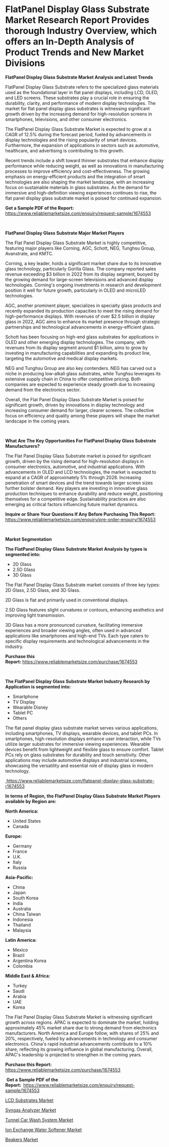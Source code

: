 <p><h1>FlatPanel Display Glass Substrate Market Research Report Provides thorough Industry Overview, which offers an In-Depth Analysis of Product Trends and New Market Divisions</h1></p><p><strong>FlatPanel Display Glass Substrate Market Analysis and Latest Trends</strong></p>
<p><p>FlatPanel Display Glass Substrate refers to the specialized glass materials used as the foundational layer in flat panel displays, including LCD, OLED, and LED screens. These substrates play a crucial role in ensuring the durability, clarity, and performance of modern display technologies. The market for flat panel display glass substrates is witnessing significant growth driven by the increasing demand for high-resolution screens in smartphones, televisions, and other consumer electronics. </p><p>The FlatPanel Display Glass Substrate Market is expected to grow at a CAGR of 12.5% during the forecast period, fueled by advancements in display technologies and the rising popularity of smart devices. Furthermore, the expansion of applications in sectors such as automotive, healthcare, and advertising is contributing to this growth. </p><p>Recent trends include a shift toward thinner substrates that enhance display performance while reducing weight, as well as innovations in manufacturing processes to improve efficiency and cost-effectiveness. The growing emphasis on energy-efficient products and the integration of smart technologies are also shaping the market landscape, with an increasing focus on sustainable materials in glass substrates. As the demand for immersive and high-definition viewing experiences continues to rise, the flat panel display glass substrate market is poised for continued expansion.</p></p>
<p><strong>Get a Sample PDF of the Report:&nbsp;</strong> <a href="https://www.reliablemarketsize.com/enquiry/request-sample/1674553?utm_campaign=1173&utm_medium=2&utm_source=Github&utm_content=ia&utm_term=10102024&utm_id=flatpanel-display-glass-substrate">https://www.reliablemarketsize.com/enquiry/request-sample/1674553</a></p>
<p>&nbsp;</p>
<p><strong>FlatPanel Display Glass Substrate Major Market Players</strong></p>
<p><p>The Flat Panel Display Glass Substrate Market is highly competitive, featuring major players like Corning, AGC, Schott, NEG, Tunghsu Group, Avanstrate, and KMTC. </p><p>Corning, a key leader, holds a significant market share due to its innovative glass technology, particularly Gorilla Glass. The company reported sales revenue exceeding $3 billion in 2022 from its display segment, buoyed by the growing demand for large-screen televisions and advanced display technologies. Corning's ongoing investments in research and development position it well for future growth, particularly in OLED and microLED technologies.</p><p>AGC, another prominent player, specializes in specialty glass products and recently expanded its production capacities to meet the rising demand for high-performance displays. With revenues of over $2.5 billion in display glass in 2022, AGC aims to enhance its market presence through strategic partnerships and technological advancements in energy-efficient glass.</p><p>Schott has been focusing on high-end glass substrates for applications in OLED and other emerging display technologies. The company, with revenues from its display segment around $1 billion, aims to grow by investing in manufacturing capabilities and expanding its product line, targeting the automotive and medical display markets.</p><p>NEG and Tunghsu Group are also key contenders. NEG has carved out a niche in producing low-alkali glass substrates, while Tunghsu leverages its extensive supply chain in China to offer competitive pricing. Both companies are expected to experience steady growth due to increasing demand from the electronics sector.</p><p>Overall, the Flat Panel Display Glass Substrate Market is poised for significant growth, driven by innovations in display technology and increasing consumer demand for larger, clearer screens. The collective focus on efficiency and quality among these players will shape the market landscape in the coming years.</p></p>
<p>&nbsp;</p>
<p><strong>What Are The Key Opportunities For FlatPanel Display Glass Substrate Manufacturers?</strong></p>
<p><p>The Flat Panel Display Glass Substrate market is poised for significant growth, driven by the rising demand for high-resolution displays in consumer electronics, automotive, and industrial applications. With advancements in OLED and LCD technologies, the market is expected to expand at a CAGR of approximately 5% through 2028. Increasing penetration of smart devices and the trend towards larger screen sizes further bolster demand. Key players are investing in innovative glass production techniques to enhance durability and reduce weight, positioning themselves for a competitive edge. Sustainability practices are also emerging as critical factors influencing future market dynamics.</p></p>
<p><strong>Inquire or Share Your Questions If Any Before Purchasing This Report:</strong> <a href="https://www.reliablemarketsize.com/enquiry/pre-order-enquiry/1674553?utm_campaign=1173&utm_medium=2&utm_source=Github&utm_content=ia&utm_term=10102024&utm_id=flatpanel-display-glass-substrate">https://www.reliablemarketsize.com/enquiry/pre-order-enquiry/1674553</a></p>
<p>&nbsp;</p>
<p><strong>Market Segmentation</strong></p>
<p><strong>The FlatPanel Display Glass Substrate Market Analysis by types is segmented into:</strong></p>
<p><ul><li>2D Glass</li><li>2.5D Glass</li><li>3D Glass</li></ul></p>
<p><p>The Flat Panel Display Glass Substrate market consists of three key types: 2D Glass, 2.5D Glass, and 3D Glass. </p><p>2D Glass is flat and primarily used in conventional displays. </p><p>2.5D Glass features slight curvatures or contours, enhancing aesthetics and improving light transmission. </p><p>3D Glass has a more pronounced curvature, facilitating immersive experiences and broader viewing angles, often used in advanced applications like smartphones and high-end TVs. Each type caters to specific display requirements and technological advancements in the industry.</p></p>
<p><strong>Purchase this Report:&nbsp;</strong><a href="https://www.reliablemarketsize.com/purchase/1674553?utm_campaign=1173&utm_medium=2&utm_source=Github&utm_content=ia&utm_term=10102024&utm_id=flatpanel-display-glass-substrate">https://www.reliablemarketsize.com/purchase/1674553</a></p>
<p>&nbsp;</p>
<p><strong>The FlatPanel Display Glass Substrate Market Industry Research by Application is segmented into:</strong></p>
<p><ul><li>Smartphone</li><li>TV Display</li><li>Wearable Disney</li><li>Tablet PC</li><li>Others</li></ul></p>
<p><p>The flat panel display glass substrate market serves various applications, including smartphones, TV displays, wearable devices, and tablet PCs. In smartphones, high-resolution displays enhance user interaction, while TVs utilize larger substrates for immersive viewing experiences. Wearable devices benefit from lightweight and flexible glass to ensure comfort. Tablet PCs rely on glass substrates for durability and touch sensitivity. Other applications may include automotive displays and industrial screens, showcasing the versatility and essential role of display glass in modern technology.</p></p>
<p><a href="https://www.reliablemarketsize.com/flatpanel-display-glass-substrate-r1674553?utm_campaign=1173&utm_medium=2&utm_source=Github&utm_content=ia&utm_term=10102024&utm_id=flatpanel-display-glass-substrate">&nbsp;https://www.reliablemarketsize.com/flatpanel-display-glass-substrate-r1674553</a></p>
<p><strong>In terms of Region, the FlatPanel Display Glass Substrate Market Players available by Region are:</strong></p>
<p>
    <p> <strong> North America: </strong>
        <ul>
            <li>United States</li>
            <li>Canada</li>
        </ul>
        </p> 
    <p> <strong> Europe: </strong>
        <ul>
            <li>Germany</li>
            <li>France</li>
            <li>U.K.</li>
            <li>Italy</li>
            <li>Russia</li>
        </ul>
        </p> 
    <p> <strong> Asia-Pacific: </strong>
        <ul>
            <li>China</li>
            <li>Japan</li>
            <li>South Korea</li>
            <li>India</li>
            <li>Australia</li>
            <li>China Taiwan</li>
            <li>Indonesia</li>
            <li>Thailand</li>
            <li>Malaysia</li>
        </ul>
        </p> 
    <p> <strong> Latin America: </strong>
        <ul>
            <li>Mexico</li>
            <li>Brazil</li>
            <li>Argentina Korea</li>
            <li>Colombia</li>
        </ul>
        </p> 
    <p> <strong> Middle East & Africa: </strong>
        <ul>
            <li>Turkey</li>
            <li>Saudi</li>
            <li>Arabia</li>
            <li>UAE</li>
            <li>Korea</li>
        </ul>
    </p>
    </p>
<p><p>The Flat Panel Display Glass Substrate Market is witnessing significant growth across regions. APAC is expected to dominate the market, holding approximately 45% market share due to strong demand from electronics manufacturers. North America and Europe follow, with shares of 25% and 20%, respectively, fueled by advancements in technology and consumer electronics. China's rapid industrial advancements contribute to a 10% share, reflecting its growing influence in global manufacturing. Overall, APAC's leadership is projected to strengthen in the coming years.</p></p>
<p><strong>Purchase this Report: </strong><a href="https://www.reliablemarketsize.com/purchase/1674553?utm_campaign=1173&utm_medium=2&utm_source=Github&utm_content=ia&utm_term=10102024&utm_id=flatpanel-display-glass-substrate">https://www.reliablemarketsize.com/purchase/1674553</a></p>
<p>&nbsp;<strong>Get a Sample PDF of the Report:&nbsp;&nbsp;</strong><a href="https://www.reliablemarketsize.com/enquiry/request-sample/1674553?utm_campaign=1173&utm_medium=2&utm_source=Github&utm_content=ia&utm_term=10102024&utm_id=flatpanel-display-glass-substrate">https://www.reliablemarketsize.com/enquiry/request-sample/1674553</a></p>
<p><strong></strong></p>
<p><p><a href="https://github.com/orpinfbtimus3/Market-Research-Report-List-1/blob/main/lcd-substrates-market.md?utm_campaign=1173&utm_medium=2&utm_source=Github&utm_content=ia&utm_term=10102024&utm_id=flatpanel-display-glass-substrate">LCD Substrates Market</a></p><p><a href="https://www.linkedin.com/pulse/syngas-analyzer-market-global-insights-regional-analysis-ey50e?utm_campaign=1173&utm_medium=2&utm_source=Github&utm_content=ia&utm_term=10102024&utm_id=flatpanel-display-glass-substrate">Syngas Analyzer Market</a></p><p><a href="https://www.linkedin.com/pulse/strategic-roadmap-success-global-tunnel-car-wash-system-market-dvnzc?utm_campaign=1173&utm_medium=2&utm_source=Github&utm_content=ia&utm_term=10102024&utm_id=flatpanel-display-glass-substrate">Tunnel Car Wash System Market</a></p><p><a href="https://www.linkedin.com/pulse/market-leaders-laggards-global-ion-exchange-water-softener-1ougc?utm_campaign=1173&utm_medium=2&utm_source=Github&utm_content=ia&utm_term=10102024&utm_id=flatpanel-display-glass-substrate">Ion Exchange Water Softener Market</a></p><p><a href="https://github.com/goreromjue5f/Market-Research-Report-List-1/blob/main/beakers-market.md?utm_campaign=1173&utm_medium=2&utm_source=Github&utm_content=ia&utm_term=10102024&utm_id=flatpanel-display-glass-substrate">Beakers Market</a></p></p>